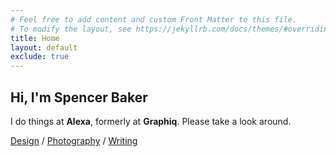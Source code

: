 ```yaml
---
# Feel free to add content and custom Front Matter to this file.
# To modify the layout, see https://jekyllrb.com/docs/themes/#overriding-theme-defaults
title: Home
layout: default
exclude: true
---
```

## Hi, I'm Spencer Baker

I do things at **Alexa**, formerly at **Graphiq**.
Please take a look around.

[Design](/design.md) / [Photography](/photography.md) / [Writing](/writing.md)